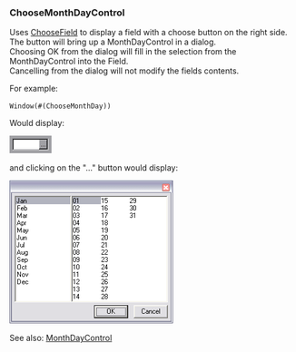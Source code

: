 ### ChooseMonthDayControl

Uses [ChooseField](<ChooseField.md>)
 to display a field with a choose button on the right side.
The button will bring up a MonthDayControl in a dialog.  
Choosing OK from the dialog will fill in the selection from
the MonthDayControl into the Field.  
Cancelling from the dialog will not modify the fields contents.

For example:

``` suneido
Window(#(ChooseMonthDay))
```

Would display:

![](<../../res/ChooseYearMonth.gif>)

and clicking on the "..." button would display:

![](<../../res/monthday.png>)

See also: 
[MonthDayControl](<MonthDayControl.md>)